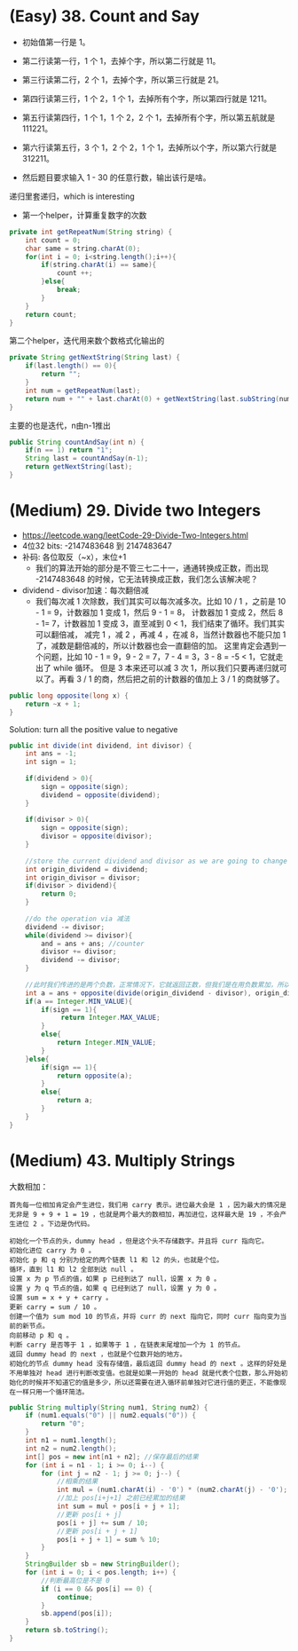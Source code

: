 # (Easy) 38. Count and Say
* 初始值第一行是 1。

* 第二行读第一行，1 个 1，去掉个字，所以第二行就是 11。

* 第三行读第二行，2 个 1，去掉个字，所以第三行就是 21。

* 第四行读第三行，1 个 2，1 个 1，去掉所有个字，所以第四行就是 1211。

* 第五行读第四行，1 个 1，1 个 2，2 个 1，去掉所有个字，所以第五航就是 111221。

* 第六行读第五行，3 个 1，2 个 2，1 个 1，去掉所以个字，所以第六行就是 312211。

* 然后题目要求输入 1 - 30 的任意行数，输出该行是啥。
     
      
递归里套递归，which is interesting
* 第一个helper，计算重复数字的次数
```Java
private int getRepeatNum(String string) {
    int count = 0;
    char same = string.charAt(0);
    for(int i = 0; i<string.length();i++){
        if(string.charAt(i) == same){
            count ++;
        }else{
            break;
        }
    }
    return count;
}
```
第二个helper，迭代用来数个数格式化输出的
```Java
private String getNextString(String last) {
    if(last.length() == 0){
        return "";
    }
    int num = getRepeatNum(last);
    return num + "" + last.charAt(0) + getNextString(last.subString(num));
}
```
   
主要的也是迭代，n由n-1推出
```Java
public String countAndSay(int n) {
    if(n == 1) return "1";
    String last = countAndSay(n-1);
    return getNextString(last);     
}
```
# (Medium) 29. Divide two Integers
* https://leetcode.wang/leetCode-29-Divide-Two-Integers.html   
* 4位32 bits: -2147483648 到 2147483647   
* 补码: 各位取反（~x），末位+1
  * 我们的算法开始的部分是不管三七二十一，通通转换成正数，而出现 -2147483648 的时候，它无法转换成正数，我们怎么该解决呢？   
* dividend - divisor加速：每次翻倍减
  * 我们每次减 1 次除数，我们其实可以每次减多次。比如 10 / 1 ，之前是 10 - 1 = 9，计数器加 1 变成 1，然后 9 - 1 = 8，
  计数器加 1 变成 2，然后 8 - 1= 7，计数器加 1 变成 3，直至减到 0 < 1，我们结束了循环。我们其实可以翻倍减， 
  减完 1 ，减 2 ，再减 4 ，在减 8，当然计数器也不能只加 1 了，减数是翻倍减的，所以计数器也会一直翻倍的加。
  这里肯定会遇到一个问题，比如 10 - 1 = 9，9 - 2 = 7，7 - 4 = 3，3 - 8 = -5 < 1，它就走出了 while 循环。
  但是 3 本来还可以减 3 次 1，所以我们只要再递归就可以了。再看 3 / 1 的商，然后把之前的计数器的值加上 3 / 1 的商就够了。
```Java
public long opposite(long x) {
    return ~x + 1;
}
```
Solution: turn all the positive value to negative   
```Java
public int divide(int dividend, int divisor) {
    int ans = -1;
    int sign = 1;
    
    if(dividend > 0){
        sign = opposite(sign);
        dividend = opposite(dividend);
    }
    
    if(divisor > 0){
        sign = opposite(sign);
        divisor = opposite(divisor);
    }
    
    //store the current dividend and divisor as we are going to change them in the while loop
    int origin_dividend = dividend;
    int origin_divisor = divisor;
    if(divisor > dividend){
        return 0;
    }
    
    //do the operation via 减法
    dividend -= divisor;
    while(dividend >= divisor){
        and = ans + ans; //counter
        divisor += divisor;
        dividend -= divisor;
    }
    
    //此时我们传进的是两个负数，正常情况下，它就返回正数，但我们是在用负数累加，所以要取相反数
    int a = ans + opposite(divide(origin_dividend - divisor), origin_divisor);
    if(a == Integer.MIN_VALUE){
        if(sign == 1){
             return Integer.MAX_VALUE;
        }
        else{
            return Integer.MIN_VALUE;
        }
    }else{
        if(sign == 1){
            return opposite(a);
        }
        else{
            return a;
        }
    }
}
```

# (Medium) 43. Multiply Strings
大数相加：
```
首先每一位相加肯定会产生进位，我们用 carry 表示。进位最大会是 1 ，因为最大的情况是无非是 9 + 9 + 1 = 19 ，也就是两个最大的数相加，再加进位，这样最大是 19 ，不会产生进位 2 。下边是伪代码。

初始化一个节点的头，dummy head ，但是这个头不存储数字。并且将 curr 指向它。
初始化进位 carry 为 0 。
初始化 p 和 q 分别为给定的两个链表 l1 和 l2 的头，也就是个位。
循环，直到 l1 和 l2 全部到达 null 。
设置 x 为 p 节点的值，如果 p 已经到达了 null，设置 x 为 0 。
设置 y 为 q 节点的值，如果 q 已经到达了 null，设置 y 为 0 。
设置 sum = x + y + carry 。
更新 carry = sum / 10 。
创建一个值为 sum mod 10 的节点，并将 curr 的 next 指向它，同时 curr 指向变为当前的新节点。
向前移动 p 和 q 。
判断 carry 是否等于 1 ，如果等于 1 ，在链表末尾增加一个为 1 的节点。
返回 dummy head 的 next ，也就是个位数开始的地方。
初始化的节点 dummy head 没有存储值，最后返回 dummy head 的 next 。这样的好处是不用单独对 head 进行判断改变值。也就是如果一开始的 head 就是代表个位数，那么开始初始化的时候并不知道它的值是多少，所以还需要在进入循环前单独对它进行值的更正，不能像现在一样只用一个循环简洁。
```

```Java
public String multiply(String num1, String num2) {
    if (num1.equals("0") || num2.equals("0")) {
        return "0";
    }
    int n1 = num1.length();
    int n2 = num2.length();
    int[] pos = new int[n1 + n2]; //保存最后的结果
    for (int i = n1 - 1; i >= 0; i--) {
        for (int j = n2 - 1; j >= 0; j--) {
            //相乘的结果
            int mul = (num1.charAt(i) - '0') * (num2.charAt(j) - '0');
            //加上 pos[i+j+1] 之前已经累加的结果
            int sum = mul + pos[i + j + 1];
            //更新 pos[i + j]
            pos[i + j] += sum / 10;
            //更新 pos[i + j + 1]
            pos[i + j + 1] = sum % 10;
        }
    }
    StringBuilder sb = new StringBuilder();
    for (int i = 0; i < pos.length; i++) {
        //判断最高位是不是 0 
        if (i == 0 && pos[i] == 0) {
            continue;
        }
        sb.append(pos[i]);
    }
    return sb.toString();
}
```

